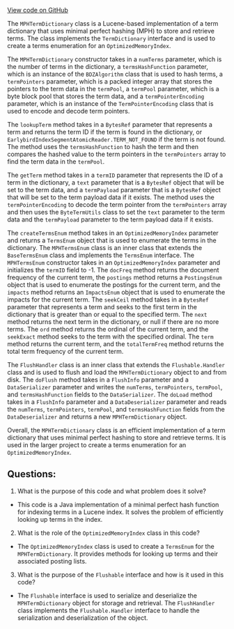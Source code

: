 [View code on GitHub](https://github.com/misbahsy/the-algorithm/src/java/com/twitter/search/core/earlybird/index/inverted/MPHTermDictionary.java)

The `MPHTermDictionary` class is a Lucene-based implementation of a term dictionary that uses minimal perfect hashing (MPH) to store and retrieve terms. The class implements the `TermDictionary` interface and is used to create a terms enumeration for an `OptimizedMemoryIndex`. 

The `MPHTermDictionary` constructor takes in a `numTerms` parameter, which is the number of terms in the dictionary, a `termsHashFunction` parameter, which is an instance of the `BDZAlgorithm` class that is used to hash terms, a `termPointers` parameter, which is a packed integer array that stores the pointers to the term data in the `termPool`, a `termPool` parameter, which is a byte block pool that stores the term data, and a `termPointerEncoding` parameter, which is an instance of the `TermPointerEncoding` class that is used to encode and decode term pointers. 

The `lookupTerm` method takes in a `BytesRef` parameter that represents a term and returns the term ID if the term is found in the dictionary, or `EarlybirdIndexSegmentAtomicReader.TERM_NOT_FOUND` if the term is not found. The method uses the `termsHashFunction` to hash the term and then compares the hashed value to the term pointers in the `termPointers` array to find the term data in the `termPool`. 

The `getTerm` method takes in a `termID` parameter that represents the ID of a term in the dictionary, a `text` parameter that is a `BytesRef` object that will be set to the term data, and a `termPayload` parameter that is a `BytesRef` object that will be set to the term payload data if it exists. The method uses the `termPointerEncoding` to decode the term pointer from the `termPointers` array and then uses the `ByteTermUtils` class to set the `text` parameter to the term data and the `termPayload` parameter to the term payload data if it exists. 

The `createTermsEnum` method takes in an `OptimizedMemoryIndex` parameter and returns a `TermsEnum` object that is used to enumerate the terms in the dictionary. The `MPHTermsEnum` class is an inner class that extends the `BaseTermsEnum` class and implements the `TermsEnum` interface. The `MPHTermsEnum` constructor takes in an `OptimizedMemoryIndex` parameter and initializes the `termID` field to -1. The `docFreq` method returns the document frequency of the current term, the `postings` method returns a `PostingsEnum` object that is used to enumerate the postings for the current term, and the `impacts` method returns an `ImpactsEnum` object that is used to enumerate the impacts for the current term. The `seekCeil` method takes in a `BytesRef` parameter that represents a term and seeks to the first term in the dictionary that is greater than or equal to the specified term. The `next` method returns the next term in the dictionary, or null if there are no more terms. The `ord` method returns the ordinal of the current term, and the `seekExact` method seeks to the term with the specified ordinal. The `term` method returns the current term, and the `totalTermFreq` method returns the total term frequency of the current term. 

The `FlushHandler` class is an inner class that extends the `Flushable.Handler` class and is used to flush and load the `MPHTermDictionary` object to and from disk. The `doFlush` method takes in a `FlushInfo` parameter and a `DataSerializer` parameter and writes the `numTerms`, `termPointers`, `termPool`, and `termsHashFunction` fields to the `DataSerializer`. The `doLoad` method takes in a `FlushInfo` parameter and a `DataDeserializer` parameter and reads the `numTerms`, `termPointers`, `termPool`, and `termsHashFunction` fields from the `DataDeserializer` and returns a new `MPHTermDictionary` object. 

Overall, the `MPHTermDictionary` class is an efficient implementation of a term dictionary that uses minimal perfect hashing to store and retrieve terms. It is used in the larger project to create a terms enumeration for an `OptimizedMemoryIndex`.
## Questions: 
 1. What is the purpose of this code and what problem does it solve?
- This code is a Java implementation of a minimal perfect hash function for indexing terms in a Lucene index. It solves the problem of efficiently looking up terms in the index.

2. What is the role of the `OptimizedMemoryIndex` class in this code?
- The `OptimizedMemoryIndex` class is used to create a `TermsEnum` for the `MPHTermDictionary`. It provides methods for looking up terms and their associated posting lists.

3. What is the purpose of the `Flushable` interface and how is it used in this code?
- The `Flushable` interface is used to serialize and deserialize the `MPHTermDictionary` object for storage and retrieval. The `FlushHandler` class implements the `Flushable.Handler` interface to handle the serialization and deserialization of the object.
